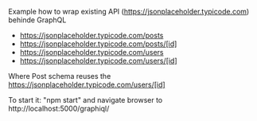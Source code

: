 Example how to wrap existing API (https://jsonplaceholder.typicode.com) behinde GraphQL

* https://jsonplaceholder.typicode.com/posts
* https://jsonplaceholder.typicode.com/posts/[id]
* https://jsonplaceholder.typicode.com/users
* https://jsonplaceholder.typicode.com/users/[id]

Where Post schema reuses the https://jsonplaceholder.typicode.com/users/[id]

To start it: "npm start" and navigate browser to http://localhost:5000/graphiql/
